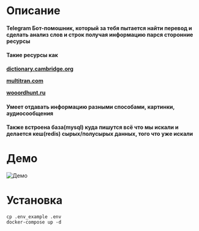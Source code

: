 # Описание
#### Telegram Бот-помошник, который за тебя пытается найти перевод и сделать анализ слов и строк получая информацию парся сторонние ресурсы
#### Такие ресурсы как 
**[dictionary.cambridge.org](https://dictionary.cambridge.org)** 

**[multitran.com](https://multitran.com)** 

**[wooordhunt.ru](https://wooordhunt.ru)** 

#### Умеет отдавать информацию разными способами, картинки, аудиосообщения
#### Также встроена база(mysql) куда пишутся всё что мы искали и делается кеш(redis) сырых/полусырых данных, того что уже искали

# Демо
![Демо](https://github.com/efremovigor/telegram-bot-golang/blob/master/demo.gif)

# Установка
```
cp .env_example .env
docker-compose up -d
```
